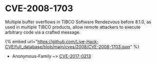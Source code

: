 # CVE-2008-1703

Multiple buffer overflows in TIBCO Software Rendezvous before 8.1.0, as used in multiple TIBCO products, allow remote attackers to execute arbitrary code via a crafted message.

{% embed url="https://github.com/Live-Hack-CVE/full_database/blob/main/cves/2008/CVE-2008-1703.json" %}


* Anonymous-Family ~> [CVE-2017-0213](https://www.alice-snow.ru/2008/database/cve-2008-1703/cve-2017-0213-anonymous-family)